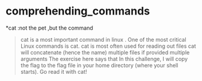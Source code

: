 # comprehending_commands
*cat :not the pet ,but the command
> cat is a most important command in linux .
> One of the most critical Linux commands is cat. cat is most often used for reading out files
> cat will concatenate (hence the name) multiple files if provided multiple arguments
The exercise here says that
> In this challenge, I will copy the flag to the flag file in your home directory (where your shell starts). Go read it with cat!
